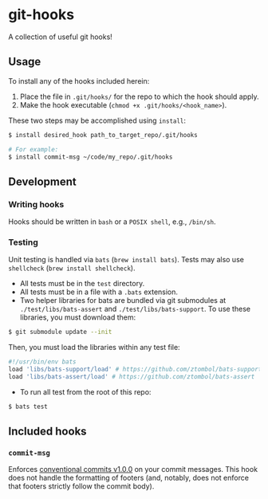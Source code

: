 # git-hooks
A collection of useful git hooks!
## Usage
To install any of the hooks included herein:
1. Place the file in `.git/hooks/` for the repo to which the hook should apply.
1. Make the hook executable (`chmod +x .git/hooks/<hook_name>`).

These two steps may be accomplished using `install`:
```bash
$ install desired_hook path_to_target_repo/.git/hooks

# For example:
$ install commit-msg ~/code/my_repo/.git/hooks
```

## Development
### Writing hooks
Hooks should be written in `bash` or a `POSIX shell`, e.g., `/bin/sh`.

### Testing
Unit testing is handled via `bats` (`brew install bats`).
Tests may also use `shellcheck` (`brew install shellcheck`).

* All tests must be in the `test` directory.
* All tests must be in a file with a `.bats` extension.
* Two helper libraries for bats are bundled via git submodules at `./test/libs/bats-assert` and `./test/libs/bats-support`. To use these libraries, you must download them:
```bash
$ git submodule update --init
```
 Then, you must load the libraries within any test file:
```bash
#!/usr/bin/env bats
load 'libs/bats-support/load' # https://github.com/ztombol/bats-support
load 'libs/bats-assert/load' # https://github.com/ztombol/bats-assert
```
* To run all test from the root of this repo:
```bash
$ bats test
```

## Included hooks
### `commit-msg`
Enforces [conventional commits v1.0.0](https://www.conventionalcommits.org/en/v1.0.0/) on your commit messages. This hook does not handle the formatting of footers (and, notably, does not enforce that footers strictly follow the commit body).
